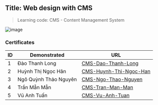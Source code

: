 ## Title: Web design with CMS

> Learning code: CMS - Content Management System

![image](https://user-images.githubusercontent.com/90561566/209668186-0566cf19-fc02-4510-85d9-00ca7481bc36.png)

### Certificates

| ID | Demonstrated | URL |
| --- | --- | --- |
| 1 | Đào Thanh Long | [CMS-Dao-Thanh-Long](/verify.html?id=CNS001) |
| 2 | Huỳnh Thị Ngọc Hân | [CMS-Huynh-Thi-Ngoc-Han](/verify.html?id=CNS002) |
| 3 | Ngô Quỳnh Thảo Nguyên | [CMS-Ngo-Thao-Nguyen](/verify.html?id=CNS003) |
| 4 | Trần Mẫn Mẫn | [CMS-Tran-Man-Man](/verify.html?id=CNS004) |
| 5 | Vũ Anh Tuấn | [CMS-Vu-Anh-Tuan](/verify.html?id=CNS005) |
